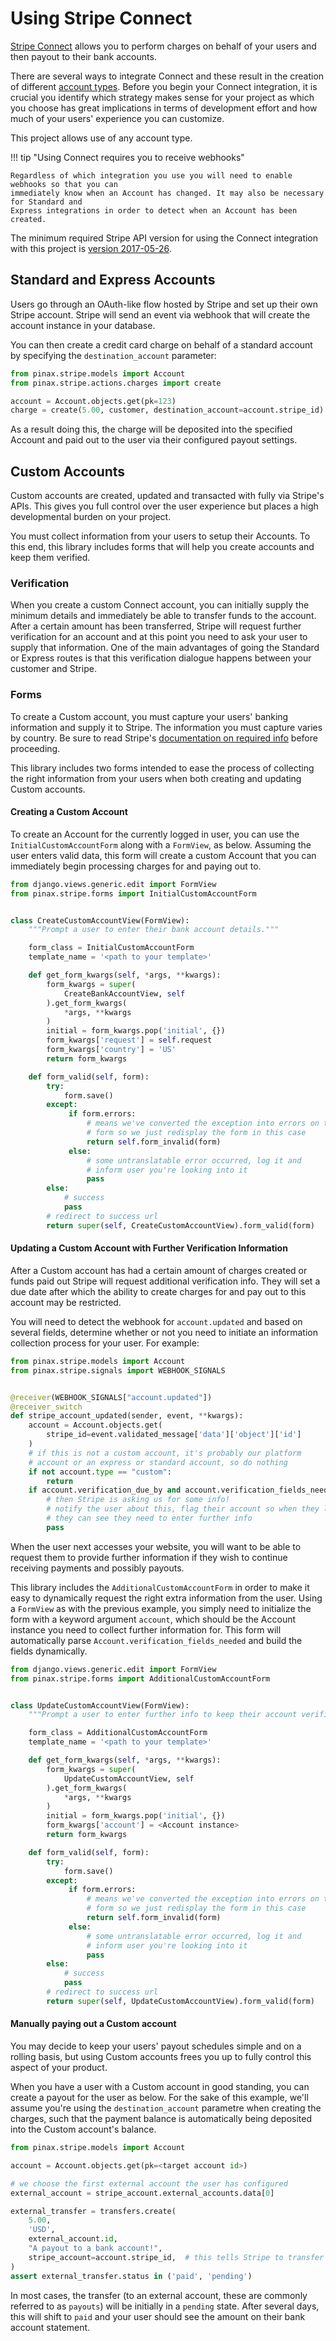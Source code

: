 # Using Stripe Connect

[Stripe Connect](https://stripe.com/connect) allows you to perform charges on behalf of your
users and then payout to their bank accounts.

There are several ways to integrate Connect and these result in the creation of different
[account types](https://stripe.com/connect/account-types). Before you begin your Connect
integration, it is crucial you identify which strategy makes sense for your project as which
you choose has great implications in terms of development effort and how much of your users'
experience you can customize.

This project allows use of any account type.

!!! tip "Using Connect requires you to receive webhooks"

    Regardless of which integration you use you will need to enable webhooks so that you can
    immediately know when an Account has changed. It may also be necessary for Standard and
    Express integrations in order to detect when an Account has been created.

The minimum required Stripe API version for using the Connect integration with
this project is [version 2017-05-26](https://stripe.com/docs/upgrades#2017-05-25).

## Standard and Express Accounts

Users go through an OAuth-like flow hosted by Stripe and set up their own Stripe account.
Stripe will send an event via webhook that will create the account instance in your database.

You can then create a credit card charge on behalf of a standard account by specifying
the `destination_account` parameter:

```python
from pinax.stripe.models import Account
from pinax.stripe.actions.charges import create

account = Account.objects.get(pk=123)
charge = create(5.00, customer, destination_account=account.stripe_id)
```

As a result doing this, the charge will be deposited into the specified Account and
paid out to the user via their configured payout settings.


## Custom Accounts

Custom accounts are created, updated and transacted with fully via Stripe's APIs. This
gives you full control over the user experience but places a high developmental burden
on your project.

You must collect information from your users to setup their Accounts. To this end, this
library includes forms that will help you create accounts and keep them verified.

### Verification

When you create a custom Connect account, you can initially supply the minimum details
and immediately be able to transfer funds to the account. After a certain amount has
been transferred, Stripe will request further verification for an account and at this
point you need to ask your user to supply that information. One of the main advantages
of going the Standard or Express routes is that this verification dialogue happens
between your customer and Stripe.

### Forms

To create a Custom account, you must capture your users' banking information and supply it
to Stripe. The information you must capture varies by country. Be sure to read Stripe's
[documentation on required info](https://stripe.com/docs/connect/required-verification-information)
before proceeding.

This library includes two forms intended to ease the process of collecting the right information
from your users when both creating and updating Custom accounts.

#### Creating a Custom Account

To create an Account for the currently logged in user, you can use the `InitialCustomAccountForm`
along with a `FormView`, as below. Assuming the user enters valid data, this form
will create a custom Account that you can immediately begin processing charges for and paying out
to.

```python
from django.views.generic.edit import FormView
from pinax.stripe.forms import InitialCustomAccountForm


class CreateCustomAccountView(FormView):
    """Prompt a user to enter their bank account details."""

    form_class = InitialCustomAccountForm
    template_name = '<path to your template>'

    def get_form_kwargs(self, *args, **kwargs):
        form_kwargs = super(
            CreateBankAccountView, self
        ).get_form_kwargs(
            *args, **kwargs
        )
        initial = form_kwargs.pop('initial', {})
        form_kwargs['request'] = self.request
        form_kwargs['country'] = 'US'
        return form_kwargs

    def form_valid(self, form):
        try:
            form.save()
        except:
             if form.errors:
                 # means we've converted the exception into errors on the
                 # form so we just redisplay the form in this case
                 return self.form_invalid(form)
             else:
                 # some untranslatable error occurred, log it and
                 # inform user you're looking into it
                 pass
        else:
            # success
            pass
        # redirect to success url
        return super(self, CreateCustomAccountView).form_valid(form)

```

#### Updating a Custom Account with Further Verification Information

After a Custom account has had a certain amount of charges created or funds paid out
Stripe will request additional verification info. They will set a due date after which
the ability to create charges for and pay out to this account may be restricted.

You will need to detect the webhook for `account.updated` and based on several fields,
determine whether or not you need to initiate an information collection process for
your user. For example:

```python
from pinax.stripe.models import Account
from pinax.stripe.signals import WEBHOOK_SIGNALS


@receiver(WEBHOOK_SIGNALS["account.updated"])
@receiver_switch
def stripe_account_updated(sender, event, **kwargs):
    account = Account.objects.get(
        stripe_id=event.validated_message['data']['object']['id']
    )
    # if this is not a custom account, it's probably our platform
    # account or an express or standard account, so do nothing
    if not account.type == "custom":
        return
    if account.verification_due_by and account.verification_fields_needed:
        # then Stripe is asking us for some info!
        # notify the user about this, flag their account so when they login
        # they can see they need to enter further info
        pass

```

When the user next accesses your website, you will want to be able to request
them to provide further information if they wish to continue receiving payments
and possibly payouts.

This library includes the `AdditionalCustomAccountForm` in order to make it easy
to dynamically request the right extra information from the user. Using a `FormView`
as with the previous example, you simply need to initialize the form with a keyword
argument `account`, which should be the Account instance you need to collect
further information for. This form will automatically parse `Account.verification_fields_needed`
and build the fields dynamically.


```python
from django.views.generic.edit import FormView
from pinax.stripe.forms import AdditionalCustomAccountForm


class UpdateCustomAccountView(FormView):
    """Prompt a user to enter further info to keep their account verified."""

    form_class = AdditionalCustomAccountForm
    template_name = '<path to your template>'

    def get_form_kwargs(self, *args, **kwargs):
        form_kwargs = super(
            UpdateCustomAccountView, self
        ).get_form_kwargs(
            *args, **kwargs
        )
        initial = form_kwargs.pop('initial', {})
        form_kwargs['account'] = <Account instance>
        return form_kwargs

    def form_valid(self, form):
        try:
            form.save()
        except:
             if form.errors:
                 # means we've converted the exception into errors on the
                 # form so we just redisplay the form in this case
                 return self.form_invalid(form)
             else:
                 # some untranslatable error occurred, log it and
                 # inform user you're looking into it
                 pass
        else:
            # success
            pass
        # redirect to success url
        return super(self, UpdateCustomAccountView).form_valid(form)

```

#### Manually paying out a Custom account

You may decide to keep your users' payout schedules simple and on a rolling basis, but
using Custom accounts frees you up to fully control this aspect of your product.

When you have a user with a Custom account in good standing, you can create a payout for
the user as below. For the sake of this example, we'll assume you're using the `destination_account`
parametre when creating the charges, such that the payment balance is automatically being
deposited into the Custom account's balance.

```python
from pinax.stripe.models import Account

account = Account.objects.get(pk=<target account id>)

# we choose the first external account the user has configured
external_account = stripe_account.external_accounts.data[0]

external_transfer = transfers.create(
    5.00,
    'USD',
    external_account.id,
    "A payout to a bank account!",
    stripe_account=account.stripe_id,  # this tells Stripe to transfer from the balance of the Custom account
)
assert external_transfer.status in ('paid', 'pending')

```

In most cases, the transfer (to an external account, these are commonly referred to as `payouts`) will be
initially in a `pending` state. After several days, this will shift to `paid` and your user should see the
amount on their bank account statement.
